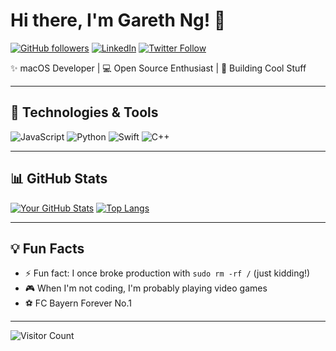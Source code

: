 # Hi there, I'm Gareth Ng! 👋

[![GitHub followers](https://img.shields.io/github/followers/garethng?logo=github&style=flat)](https://github.com/garethng?tab=followers)
[![LinkedIn](https://img.shields.io/badge/LinkedIn-Connect-blue?logo=linkedin)](https://www.linkedin.com/in/qingzhe-wu-97a490124)
[![Twitter Follow](https://img.shields.io/twitter/follow/gareth7ng?style=social)](https://twitter.com/gareth7ng)

✨ macOS Developer | 💻 Open Source Enthusiast | 🚀 Building Cool Stuff

---

## 🔧 Technologies & Tools

![JavaScript](https://img.shields.io/badge/-JavaScript-F7DF1E?logo=javascript&logoColor=black)
![Python](https://img.shields.io/badge/-Python-3776AB?logo=python&logoColor=white)
![Swift](https://img.shields.io/badge/Swift-F05138?logo=Swift&logoColor=white)
![C++](https://img.shields.io/badge/-C++-blue?logo=cplusplus)

---

## 📊 GitHub Stats

[![Your GitHub Stats](https://github-readme-stats.vercel.app/api?username=garethng&show_icons=true&theme=radical)](https://github.com/garethng)
[![Top Langs](https://github-readme-stats.vercel.app/api/top-langs/?username=garethng&layout=compact&theme=radical)](https://github.com/garethng)

<!--
---

## 🚀 Featured Projects

- **[Awesome Project](https://github.com/yourusername/awesome-project)** - Short description of your amazing project
  ![Stars](https://img.shields.io/github/stars/yourusername/awesome-project?style=flat) ![Last Commit](https://img.shields.io/github/last-commit/yourusername/awesome-project)

- **[Cool Tool](https://github.com/yourusername/cool-tool)** - Description of your useful tool 
  ![Stars](https://img.shields.io/github/stars/yourusername/cool-tool?style=flat) ![License](https://img.shields.io/github/license/yourusername/cool-tool)

---

## 📫 How to Reach Me

- 💼 [LinkedIn](https://www.linkedin.com/in/yourprofile/)
- 🐦 [Twitter](https://twitter.com/yourhandle)
- 📧 Email: youremail@domain.com
- 🌍 [Personal Website](https://yourwebsite.com)

-->

---

## 💡 Fun Facts

- ⚡ Fun fact: I once broke production with `sudo rm -rf /` (just kidding!)
- 🎮 When I'm not coding, I'm probably playing video games
- ⚽️ FC Bayern Forever No.1

---

![Visitor Count](https://visitor-badge.glitch.me/badge?page_id=garethng.garethng)
